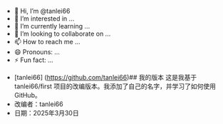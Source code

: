 - 👋 Hi, I’m @tanlei66
- 👀 I’m interested in ...
- 🌱 I’m currently learning ...
- 💞️ I’m looking to collaborate on ...
- 📫 How to reach me ...
- 😄 Pronouns: ...
- ⚡ Fun fact: ...

<!---
tanlei66/tanlei66 is a ✨ special ✨ repository because its `README.md` (this file) appears on your GitHub profile.
You can click the Preview link to take a look at your changes.
--->
- [tanlei66] (https://github.com/tanlei66)## 我的版本
这是我基于 tanlei66/first 项目的改编版本。我添加了自己的名字，并学习了如何使用 GitHub。
- 改编者：tanlei66
- 日期：2025年3月30日